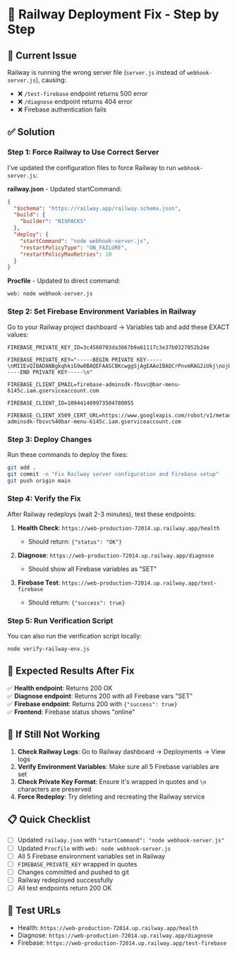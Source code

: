 # 🚀 Railway Deployment Fix - Step by Step

## 🚨 Current Issue
Railway is running the wrong server file (`server.js` instead of `webhook-server.js`), causing:
- ❌ `/test-firebase` endpoint returns 500 error
- ❌ `/diagnose` endpoint returns 404 error
- ❌ Firebase authentication fails

## ✅ Solution

### Step 1: Force Railway to Use Correct Server
I've updated the configuration files to force Railway to run `webhook-server.js`:

**railway.json** - Updated startCommand:
```json
{
  "$schema": "https://railway.app/railway.schema.json",
  "build": {
    "builder": "NIXPACKS"
  },
  "deploy": {
    "startCommand": "node webhook-server.js",
    "restartPolicyType": "ON_FAILURE",
    "restartPolicyMaxRetries": 10
  }
}
```

**Procfile** - Updated to direct command:
```
web: node webhook-server.js
```

### Step 2: Set Firebase Environment Variables in Railway
Go to your Railway project dashboard → Variables tab and add these EXACT values:

```
FIREBASE_PRIVATE_KEY_ID=3c4560703da3667b9a61117c3e37b0327052b24e
```

```
FIREBASE_PRIVATE_KEY="-----BEGIN PRIVATE KEY-----\nMIIEvQIBADANBgkqhkiG9w0BAQEFAASCBKcwggSjAgEAAoIBAQCrPnvmRAG2iUkj\nojQgCi21lj8UDZRjW7ivzVWHC0Qm4/dOzJr5bhGjAT+E3iS2XqHI65/ElOaVVL/Y\n8XpSu2/kes0fRdW6Z6XhiqdcwpKNzvesgjGh6PAKOWwkUmq72WHQJShEiAYGP1bN\n4vhmcplJgltppPAs9XWRaEii4DJoM6xgXuGbQz+W/3mBwDvRL5aeIIUuHUeDtxUM\nr42O8WsC9hGGz8vh/IdzB3lOrsE1HWIBe9fipmxoT7gZNQOMbiyoseqiPuefXkP7\nTmsDYs61M6pBADED7q0vUR09B20l6Du9e7hWOosm50zTRgsddab85yEPIzNanOJe\nuRkyE71vAgMBAAECggEAP0SzNzS6I0xeuu0jcBECqVwNCyYnRHxvZHirWF0nvWyt\ngy4iNfTeTEjaRIdkrgKRqK+xlEplVRf+V7OEO8vnv9VFMwA0wo2n4og9ZI644e7t\nYA2sM8Nh6I0lsNfIeoYK1wHbelJ9U1KUijYJC6TckKW6i3I2kI3R9bq/V3oY9ZlB\nlpRHY42+3WAuboDtPxk6Ue6xDcsEhrejuxnsNC+HjaNRxnutCUrD3lhzdRqh0Kbr\n5zw93eUoaAubunidOAwGzqJye4XxNgA5s6QZtyNuQKJ6H6BifRmkF90KaHKFFpjW\numaLPdE23m4zvBPBaiBkzUTWGQpszKPSYBQI/deeFQKBgQDxYfjhkXfPhOp0MBIB\nBzltiazKi/6TsOyZMVWhbhiG5N6aDmYGIWZRcJuYVrJu57cZjOEize4TYzVtP8R2\neABhpEgvKyiobVzf6k+uyLhLttHTGzq1IEgj591w1mYsFsBNfRIMDnM0xBbneHVB\nqRst7pRz1PxFS/y5PDOJPOk5TQKBgQC1nTCf6JWtSOfqLV16iUX2ouGD5MudOixr\nIjp7QlwlxulGncxneKnSTEc/K4wdfTeL0+uSJyHObpSKZohpVl4gPyWALJ08SzNd\nkM3gHYl2fanZB0OZIMOf76klmEunEANcoekaarH33YOGpnZ1uzEj1sXh8C+Rxfw2\nA2sE4FDTqwKBgDJ7NNun2pCx0X6fFwTUB/SamGJ7yLAGjlSzdp8eMU70yoEZhci+\nb3GUxVWkvAhpuWdEiUkIHEQ9uUyxy1qjWiERhG8o7YXb6VKC5Es/exuKjnNB/JMo\nvy2TLkKM9C1ATNNn1sBivUFJySh7jro+rYp7nNxkrKWpcJ8ksfp/nJ75AoGABYAy\nVdWUmwAHTjd7ileYD+VVEUqfxC5b5A7QWKVk5xwEOshSxZuJAT6gNdCa2NXPFeQg\nUXfv9TGyPBLo9M/R4AYpm50+UfIxJxdYtP4QCM+7kkA/EudEJZb7t5DKUdARWf/p\ncIxkwY4rCqwGEIDP9zbtHW/J8Q9fGT+3QRmOOSsCgYEAgIY53cdLYwpHmrSurrsV\n06lPEBKs+teOWUIuxVCcCU6spl4/DP3hQQGU+oO8aRWxmM6s60mjPLVWC38DnLg2\nR9BM9CuSGtKoXvGB9VbaAwyuDKMGdzoRSY5ElQ9iC0xoULysbLg3Vhe/HSO3FcrC\nlZHT6lIRfcYHUSLeEX3ZqWQ=\n-----END PRIVATE KEY-----\n"
```

```
FIREBASE_CLIENT_EMAIL=firebase-adminsdk-fbsvc@bar-menu-6145c.iam.gserviceaccount.com
```

```
FIREBASE_CLIENT_ID=109441409973504780055
```

```
FIREBASE_CLIENT_X509_CERT_URL=https://www.googleapis.com/robot/v1/metadata/x509/firebase-adminsdk-fbsvc%40bar-menu-6145c.iam.gserviceaccount.com
```

### Step 3: Deploy Changes
Run these commands to deploy the fixes:

```bash
git add .
git commit -m "Fix Railway server configuration and Firebase setup"
git push origin main
```

### Step 4: Verify the Fix
After Railway redeploys (wait 2-3 minutes), test these endpoints:

1. **Health Check**: `https://web-production-72014.up.railway.app/health`
   - Should return: `{"status": "OK"}`

2. **Diagnose**: `https://web-production-72014.up.railway.app/diagnose`
   - Should show all Firebase variables as "SET"

3. **Firebase Test**: `https://web-production-72014.up.railway.app/test-firebase`
   - Should return: `{"success": true}`

### Step 5: Run Verification Script
You can also run the verification script locally:
```bash
node verify-railway-env.js
```

## 🎯 Expected Results After Fix

✅ **Health endpoint**: Returns 200 OK  
✅ **Diagnose endpoint**: Returns 200 with all Firebase vars "SET"  
✅ **Firebase endpoint**: Returns 200 with `{"success": true}`  
✅ **Frontend**: Firebase status shows "online"  

## 🚨 If Still Not Working

1. **Check Railway Logs**: Go to Railway dashboard → Deployments → View logs
2. **Verify Environment Variables**: Make sure all 5 Firebase variables are set
3. **Check Private Key Format**: Ensure it's wrapped in quotes and `\n` characters are preserved
4. **Force Redeploy**: Try deleting and recreating the Railway service

## 📋 Quick Checklist

- [ ] Updated `railway.json` with `"startCommand": "node webhook-server.js"`
- [ ] Updated `Procfile` with `web: node webhook-server.js`
- [ ] All 5 Firebase environment variables set in Railway
- [ ] `FIREBASE_PRIVATE_KEY` wrapped in quotes
- [ ] Changes committed and pushed to git
- [ ] Railway redeployed successfully
- [ ] All test endpoints return 200 OK

## 🔗 Test URLs
- Health: `https://web-production-72014.up.railway.app/health`
- Diagnose: `https://web-production-72014.up.railway.app/diagnose`
- Firebase: `https://web-production-72014.up.railway.app/test-firebase`
